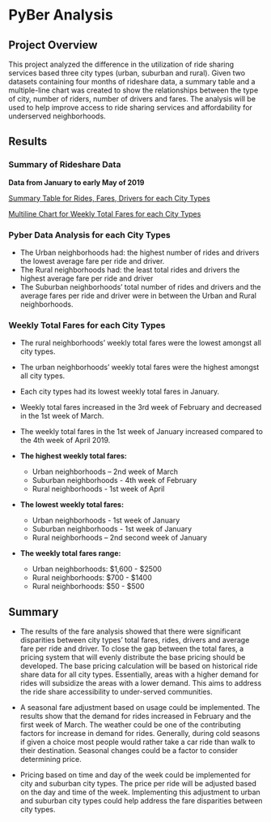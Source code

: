 # PyBer Analysis
## Project Overview
   This project analyzed the difference in the utilization of ride sharing services based three city types (urban, suburban and rural). Given two datasets containing four months of rideshare data, a summary table and a multiple-line chart was created to show the relationships between the type of city, number of riders, number of drivers and fares. The analysis will be used to help improve access to ride sharing services and affordability for underserved neighborhoods. 

## Results
### Summary of Rideshare Data 


**Data from January to early May of 2019** 


[Summary Table for Rides, Fares, Drivers for each City Types](https://github.com/fmgribbon/PyBer_Analysis/blob/main/Analysis/PyberDataSummary.PNG)

[Multiline Chart for Weekly Total Fares for each City Types](https://github.com/fmgribbon/PyBer_Analysis/blob/main/Analysis/Pyber_fare_summary.png)

### Pyber Data Analysis for each City Types 
- The Urban neighborhoods had:
     the highest number of rides and drivers 
    the lowest average fare per ride and driver. 
- The Rural neighborhoods had: 
     the least total rides and drivers 
      the highest average fare per ride and driver 
- The Suburban neighborhoods’ total number of rides and drivers and the average fares per ride and driver were in between the Urban and Rural neighborhoods.  

### Weekly Total Fares for each City Types
   -  The rural neighborhoods’ weekly total fares were the lowest amongst all city types.
   -  The urban neighborhoods’ weekly total fares were the highest amongst all city types.
   -  Each city types had its lowest weekly total fares in January.      
   - Weekly total fares increased in the 3rd week of February and decreased in the 1st week of March.
   - The weekly total fares in the 1st week of January increased compared to the 4th week of April 2019. 

   - **The highest weekly total fares:** 
       - Urban neighborhoods – 2nd week of March
       - Suburban neighborhoods - 4th week of February
       - Rural neighborhoods - 1st week of April  
   - **The lowest weekly total fares:** 
       - Urban neighborhoods - 1st week of January
       - Suburban neighborhoods - 1st week of January
       - Rural neighborhoods – 2nd second week of January  
  - **The weekly total fares range:** 
       - Urban neighborhoods: $1,600 - $2500
       - Rural neighborhoods: $700 - $1400
       - Rural neighborhoods: $50 - $500
            
## Summary

- The results of the fare analysis showed that there were significant disparities between city types’ total fares, rides, drivers and average fare per ride and driver. To close the gap between the total fares, a pricing system that will evenly distribute the base pricing should be developed. The base pricing calculation will be based on historical ride share data for all city types. Essentially, areas with a higher demand for rides will subsidize the areas with a lower demand. This aims to address the ride share accessibility to under-served communities.

- A seasonal fare adjustment based on usage could be implemented. The results show that the demand for rides increased in February and the first week of March. The weather could be one of the contributing factors for increase in demand for rides. Generally, during cold seasons if given a choice most people would rather take a car ride than walk to their destination. Seasonal changes could be a factor to consider determining price.   

- Pricing based on time and day of the week could be implemented for city and suburban city types. The price per ride will be adjusted based on the day and time of the week. Implementing this adjustment to urban and suburban city types could help address the fare disparities between city types. 
